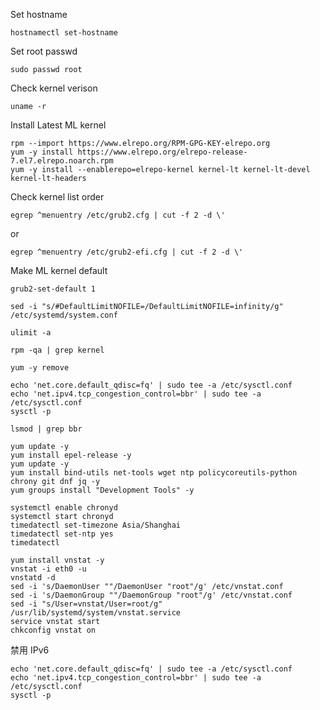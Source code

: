 Set hostname
```
hostnamectl set-hostname
```

Set root passwd

```
sudo passwd root
```

Check kernel verison

```
uname -r
```

Install Latest ML kernel

```
rpm --import https://www.elrepo.org/RPM-GPG-KEY-elrepo.org
yum -y install https://www.elrepo.org/elrepo-release-7.el7.elrepo.noarch.rpm
yum -y install --enablerepo=elrepo-kernel kernel-lt kernel-lt-devel kernel-lt-headers
```
Check kernel list order

```
egrep ^menuentry /etc/grub2.cfg | cut -f 2 -d \'
```
or
```
egrep ^menuentry /etc/grub2-efi.cfg | cut -f 2 -d \'
```

Make ML kernel default

```
grub2-set-default 1
```
```
sed -i "s/#DefaultLimitNOFILE=/DefaultLimitNOFILE=infinity/g" /etc/systemd/system.conf
```
```
ulimit -a
```
```
rpm -qa | grep kernel
```
```
yum -y remove 
```
```
echo 'net.core.default_qdisc=fq' | sudo tee -a /etc/sysctl.conf
echo 'net.ipv4.tcp_congestion_control=bbr' | sudo tee -a /etc/sysctl.conf
sysctl -p
```
```
lsmod | grep bbr
```
```
yum update -y
yum install epel-release -y
yum update -y
yum install bind-utils net-tools wget ntp policycoreutils-python chrony git dnf jq -y
yum groups install "Development Tools" -y
```
```
systemctl enable chronyd
systemctl start chronyd
timedatectl set-timezone Asia/Shanghai
timedatectl set-ntp yes
timedatectl
```
```
yum install vnstat -y
vnstat -i eth0 -u
vnstatd -d
sed -i 's/DaemonUser ""/DaemonUser "root"/g' /etc/vnstat.conf
sed -i 's/DaemonGroup ""/DaemonGroup "root"/g' /etc/vnstat.conf
sed -i "s/User=vnstat/User=root/g" /usr/lib/systemd/system/vnstat.service
service vnstat start
chkconfig vnstat on
```

禁用 IPv6
```
echo 'net.core.default_qdisc=fq' | sudo tee -a /etc/sysctl.conf
echo 'net.ipv4.tcp_congestion_control=bbr' | sudo tee -a /etc/sysctl.conf
sysctl -p
```
